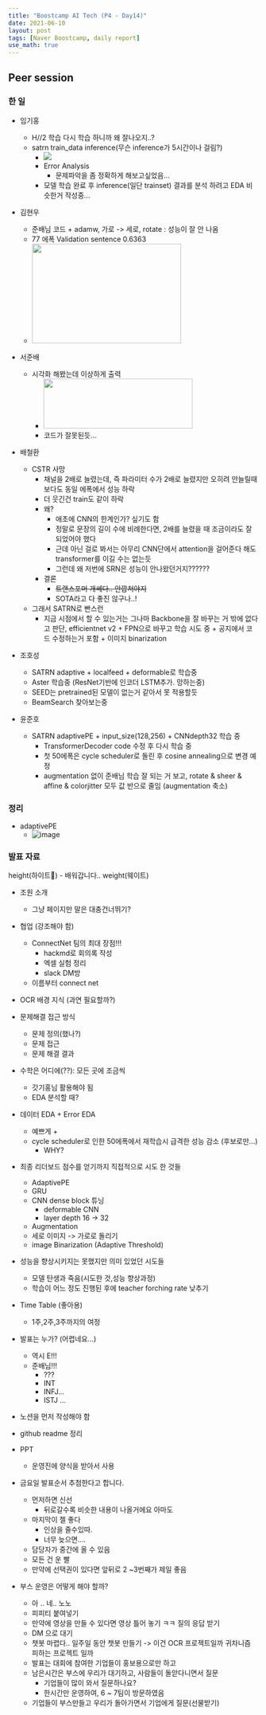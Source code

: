 ```yaml
---
title: "Boostcamp AI Tech (P4 - Day14)"
date: 2021-06-10
layout: post
tags: [Naver Boostcamp, daily report]
use_math: true
---
```


## Peer session

### 한 일
- 임기홍
    - H//2 학습 다시 학습 하니까 왜 잘나오지..?
    - satrn train_data inference(무슨 inference가 5시간이나 걸림?)
        - ![](https://i.imgur.com/Z42yZql.png)
        - Error Analysis
            - 문제파악을 좀 정확하게 해보고싶었음...
        - 모델 학습 완료 후 inference(일단 trainset) 결과를 분석 하려고 EDA 비슷한거 작성중...

- 김현우
    - 준배님 코드 + adamw, 가로 -> 세로, rotate  : 성능이 잘 안 나옴
    - 77 에폭 Validation sentence 0.6363 
    - <img src = "https://i.imgur.com/wm5omED.png"  width="300" height="200">

- 서준배
    - 시각화 해봤는데 이상하게 출력
        - <img src="https://user-images.githubusercontent.com/24247768/121485128-de1f2980-ca0a-11eb-9b06-83fc53056a4c.png" width="300" height="100">
        - 코드가 잘못된듯...


 - 배철환
     - CSTR 사망
         - 채널을 2배로 늘렸는데, 즉 파라미터 수가 2배로 늘렸지만 오히려 안늘릴때보다도 동일 에폭에서 성능 하락
         - 더 웃긴건 train도 같이 하락
         - 왜?
             - 애초에 CNN의 한계인가? 싶기도 함
             - 정말로 문장의 길이 수에 비례한다면, 2배를 늘렸을 때 조금이라도 잘 되었어야 했다
             - 근데 아닌 걸로 봐서는 아무리 CNN단에서 attention을 걸어준다 해도 transformer를 이길 수는 없는듯
             - 그런데 왜 저번에 SRN은 성능이 안나왔던거지??????
        - 결론
            - ~~트랜스포머 개쎄다.. 안깝쳐야지~~
            - SOTA라고 다 좋진 않구나..!
    - 그래서 SATRN로 빤스런
        - 지금 시점에서 할 수 있는거는 그나마 Backbone을 잘 바꾸는 거 밖에 없다고 판단, efficientnet v2 + FPN으로 바꾸고 학습 시도 중 + 공지에서 코드 수정하는거 포함 + 이미지 binarization


 - 조호성
     - SATRN adaptive + localfeed + deformable로 학습중
     - Aster 학습중 (ResNet기반에 인코더 LSTM추가. 망하는중)
     - SEED는 pretrained된 모델이 없는거 같아서 못 적용할듯
     - BeamSearch 찾아보는중 


- 윤준호
    - SATRN adaptivePE + input_size(128,256) + CNNdepth32 학습 중
        - TransformerDecoder code 수정 후 다시 학습 중
        - 첫 50에폭은 cycle scheduler로 돌린 후 cosine annealing으로 변경 예정
        - augmentation 없이 준배님 학습 잘 되는 거 보고, rotate & sheer & affine & colorjitter 모두 값 반으로 줄임 (augmentation 축소)


### 정리
- adaptivePE
    - ![image](https://user-images.githubusercontent.com/24247768/121486265-f479b500-ca0b-11eb-8d0e-f9ee4faa173d.png)


### 발표 자료

height(하이트🍺) - 배워갑니다..
weight(웨이트)

- 조원 소개
    - 그냥 페이지만 말은 대충건너뛰기?
- 협업 (강조해야 함)
    - ConnectNet 팀의 최대 장점!!! 
        - hackmd로 회의록 작성
        - 엑셀 실험 정리
        - slack DM방
    - 이름부터 connect net
- OCR 배경 지식 (과연 필요할까?)
- 문제해결 접근 방식 
    - 문제 정의(했나?)
    - 문제 접근
    - 문제 해결 결과
- 수학은 어디에(??): 모든 곳에 조금씩
    - 갓기홍님 활용해야 됨
    - EDA 분석할 때? 
- 데이터 EDA + Error EDA
    - 예쁘게 + 
    - cycle scheduler로 인한 50에폭에서 재학습시 급격한 성능 감소 (후보로만...)
        - WHY?
- 최종 리더보드 점수를 얻기까지 직접적으로 시도 한 것들
    - AdaptivePE
    - GRU
    - CNN dense block 튜닝
        - deformable CNN
        - layer depth 16 -> 32
    - Augmentation
    - 세로 이미지 -> 가로로 돌리기
    - image Binarization (Adaptive Threshold)
- 성능을 향상시키지는 못했지만 의미 있었던 시도들
    - 모델 탄생과 죽음(시도한 것,성능 향상과정)
    - 학습이 어느 정도 진행된 후에 teacher forching rate 낮추기
- Time Table (좋아용)
    - 1주,2주,3주까지의 여정

- 발표는 누가? (어렵네요...)
    - 역시 E!!! 
    - 준배님!!!
        - ???
        - INT
        - INFJ...
        - ISTJ ...
      
      
- 노션을 먼저 작성해야 함

- github readme 정리
- PPT
    - 운영진에 양식을 받아서 사용

- 금요일 발표순서 추첨한다고 합니다.
    - 먼저하면 신선
        - 뒤로갈수록 비슷한 내용이 나올거에요 아마도
    - 마지막이 젤 좋다
        - 인상을 줄수있따.
        - 너무 늦으면....
    - 담당자가 중간에 올 수 있음
    - 모든 건 운 빨
    - 만약에 선택권이 있다면 앞뒤로 2 ~3번째가 제일 좋음
- 부스 운영은 어떻게 해야 할까?
    - 아 .. 네.. 노노
    - 피피티 붙여넣기
    - 만약에 영상을 만들 수 있다면 영상 틀어 놓기 ㅋㅋ 질의 응답 받기 
    - DM 으로 대기 
    - 챗봇 마렵다.. 일주일 동안 챗봇 만들기  -> 이건 OCR 프로젝트일까 귀차니즘 피하는 프로젝트 일까 
    - 발표는 대회에 참여한 기업들이 홍보용으로만 하고
    - 남은시간은 부스에 우리가 대기하고, 사람들이 돌앋다니면서 질문
        - 기업들이 많이 와서 질문하나요?
        - 한시간만 운영하여, 6 ~ 7팀이 방문하였음 
    - 기업들이 부스만들고 우리가 돌아가면서 기업에게 질문(선물받기)